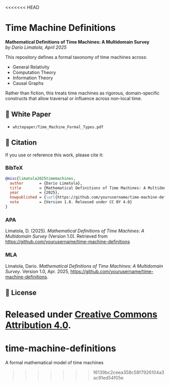 <<<<<<< HEAD
# Time Machine Definitions

**Mathematical Definitions of Time Machines: A Multidomain Survey**  
*by Dario Limatola, April 2025*

This repository defines a formal taxonomy of time machines across:
- General Relativity
- Computation Theory
- Information Theory
- Causal Graphs

Rather than fiction, this treats time machines as rigorous, domain-specific constructs that allow traversal or influence across non-local time.

## 📄 White Paper
- `whitepaper/Time_Machine_Formal_Types.pdf`

## 🧠 Citation

If you use or reference this work, please cite it:

### BibTeX
```bibtex
@misc{limatola2025timemachines,
  author       = {Dario Limatola},
  title        = {Mathematical Definitions of Time Machines: A Multidomain Survey},
  year         = {2025},
  howpublished = {\url{https://github.com/yourusername/time-machine-definitions}},
  note         = {Version 1.0. Released under CC BY 4.0}
}
```

### APA
Limatola, D. (2025). *Mathematical Definitions of Time Machines: A Multidomain Survey* (Version 1.0). Retrieved from https://github.com/yourusername/time-machine-definitions

### MLA
Limatola, Dario. *Mathematical Definitions of Time Machines: A Multidomain Survey*. Version 1.0, Apr. 2025, https://github.com/yourusername/time-machine-definitions.

## 📌 License
Released under [Creative Commons Attribution 4.0](https://creativecommons.org/licenses/by/4.0/).
=======
# time-machine-definitions
A formal mathematical model of time machines
>>>>>>> f6139bc2ceea358c58f7926104a3ac91ed54f05e
